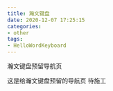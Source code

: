 ```yaml
---
title: 瀚文键盘
date: 2020-12-07 17:25:15
categories:
- other
tags:
- HelloWordKeyboard
---
```


瀚文键盘预留导航页

<!-- more -->

这是给瀚文键盘预留的导航页 待施工
